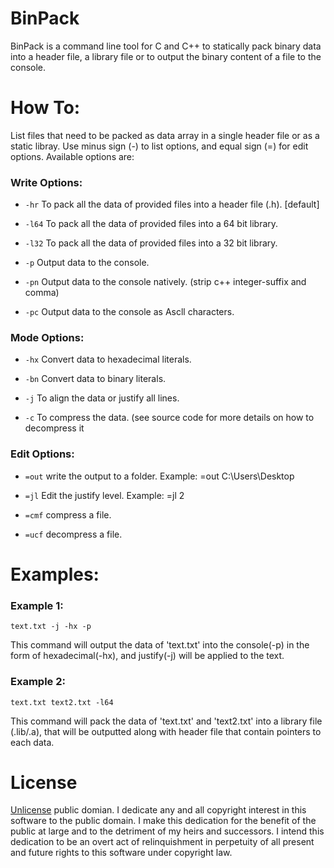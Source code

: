 # BinPack
BinPack is a command line tool for C and C++ to statically pack binary data into a header file, a library file or to output the binary content of a file to the console.

# How To:
List files that need to be packed as data array in a single header file or as a static libray. Use minus sign (-) to list options, and equal sign (=) for edit options. Available options are:

### Write Options:

* `-hr` To pack all the data of provided files into a header file (.h). [default]

* `-l64` To pack all the data of provided files into a 64 bit library.

* `-l32` To pack all the data of provided files into a 32 bit library.

* `-p` Output data to the console.

* `-pn` Output data to the console natively. (strip c++ integer-suffix and comma)

* `-pc` Output data to the console as Ascll characters.


### Mode Options:

* `-hx` Convert data to hexadecimal literals.

* `-bn` Convert data to binary literals.

* `-j` To align the data or justify all lines.

* `-c` To compress the data. (see source code for more details on how to decompress it

### Edit Options:

* `=out` write the output to a folder. Example: =out C:\Users\Desktop

* `=jl` Edit the justify level. Example: =jl 2

* `=cmf` compress a file.

* `=ucf` decompress a file.


# Examples:

### Example 1:
```
text.txt -j -hx -p
```

This command will output the data of 'text.txt' into the console(-p) in the form of hexadecimal(-hx),
and justify(-j) will be applied to the text.

### Example 2:
```
text.txt text2.txt -l64
```

This command will pack the data of 'text.txt' and 'text2.txt' into a library file (.lib/.a), that will be outputted along with header file that contain pointers to each data.

# License
[Unlicense](https://unlicense.org/) public domian. 
I dedicate any and all copyright interest in this software to the
public domain. I make this dedication for the benefit of the public at
large and to the detriment of my heirs and successors. I intend this
dedication to be an overt act of relinquishment in perpetuity of all
present and future rights to this software under copyright law.